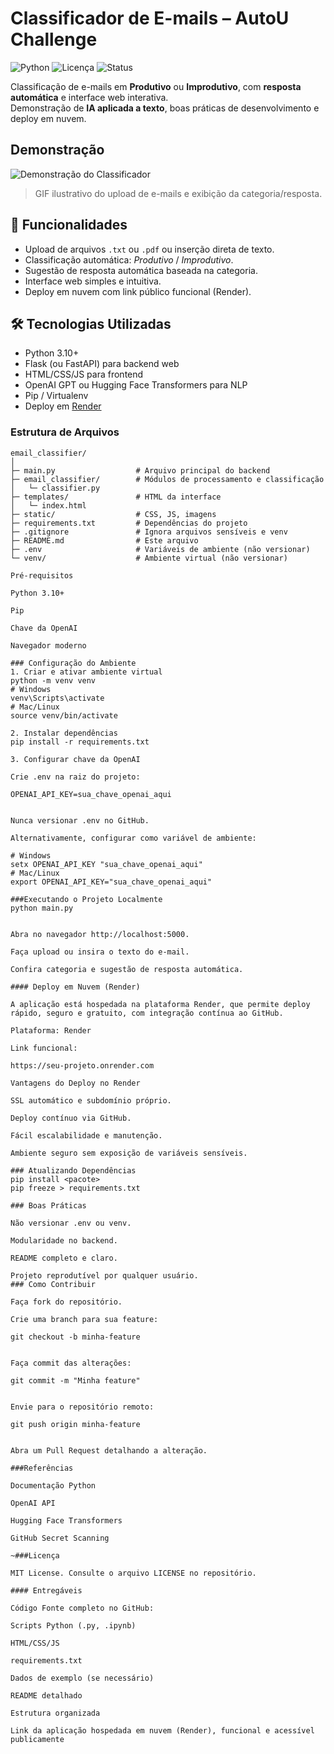 #  Classificador de E-mails – AutoU Challenge

![Python](https://img.shields.io/badge/Python-3.10+-blue)
![Licença](https://img.shields.io/badge/Licença-MIT-green)
![Status](https://img.shields.io/badge/Status-Concluído-brightgreen)

Classificação de e-mails em **Produtivo** ou **Improdutivo**, com **resposta automática** e interface web interativa.  
Demonstração de **IA aplicada a texto**, boas práticas de desenvolvimento e deploy em nuvem.


##  Demonstração

![Demonstração do Classificador](https://media.giphy.com/media/3o7TKy0LzZpRXgQy3O/giphy.gif)  
> GIF ilustrativo do upload de e-mails e exibição da categoria/resposta.


## 🔹 Funcionalidades

- Upload de arquivos `.txt` ou `.pdf` ou inserção direta de texto.
- Classificação automática: *Produtivo* / *Improdutivo*.
- Sugestão de resposta automática baseada na categoria.
- Interface web simples e intuitiva.
- Deploy em nuvem com link público funcional (Render).


## 🛠 Tecnologias Utilizadas

- Python 3.10+
- Flask (ou FastAPI) para backend web
- HTML/CSS/JS para frontend
- OpenAI GPT ou Hugging Face Transformers para NLP
- Pip / Virtualenv
- Deploy em [Render](https://render.com)


### Estrutura de Arquivos

```text
email_classifier/
│
├─ main.py                  # Arquivo principal do backend
├─ email_classifier/        # Módulos de processamento e classificação
│   └─ classifier.py
├─ templates/               # HTML da interface
│   └─ index.html
├─ static/                  # CSS, JS, imagens
├─ requirements.txt         # Dependências do projeto
├─ .gitignore               # Ignora arquivos sensíveis e venv
├─ README.md                # Este arquivo
├─ .env                     # Variáveis de ambiente (não versionar)
└─ venv/                    # Ambiente virtual (não versionar)

Pré-requisitos

Python 3.10+

Pip

Chave da OpenAI

Navegador moderno

### Configuração do Ambiente
1. Criar e ativar ambiente virtual
python -m venv venv
# Windows
venv\Scripts\activate
# Mac/Linux
source venv/bin/activate

2. Instalar dependências
pip install -r requirements.txt

3. Configurar chave da OpenAI

Crie .env na raiz do projeto:

OPENAI_API_KEY=sua_chave_openai_aqui


Nunca versionar .env no GitHub.

Alternativamente, configurar como variável de ambiente:

# Windows
setx OPENAI_API_KEY "sua_chave_openai_aqui"
# Mac/Linux
export OPENAI_API_KEY="sua_chave_openai_aqui"

###Executando o Projeto Localmente
python main.py


Abra no navegador http://localhost:5000.

Faça upload ou insira o texto do e-mail.

Confira categoria e sugestão de resposta automática.

#### Deploy em Nuvem (Render)

A aplicação está hospedada na plataforma Render, que permite deploy rápido, seguro e gratuito, com integração contínua ao GitHub.

Plataforma: Render

Link funcional:

https://seu-projeto.onrender.com

Vantagens do Deploy no Render

SSL automático e subdomínio próprio.

Deploy contínuo via GitHub.

Fácil escalabilidade e manutenção.

Ambiente seguro sem exposição de variáveis sensíveis.

### Atualizando Dependências
pip install <pacote>
pip freeze > requirements.txt

### Boas Práticas

Não versionar .env ou venv.

Modularidade no backend.

README completo e claro.

Projeto reprodutível por qualquer usuário.
### Como Contribuir

Faça fork do repositório.

Crie uma branch para sua feature:

git checkout -b minha-feature


Faça commit das alterações:

git commit -m "Minha feature"


Envie para o repositório remoto:

git push origin minha-feature


Abra um Pull Request detalhando a alteração.

###Referências

Documentação Python

OpenAI API

Hugging Face Transformers

GitHub Secret Scanning

~###Licença

MIT License. Consulte o arquivo LICENSE no repositório.

#### Entregáveis

Código Fonte completo no GitHub:

Scripts Python (.py, .ipynb)

HTML/CSS/JS

requirements.txt

Dados de exemplo (se necessário)

README detalhado

Estrutura organizada

Link da aplicação hospedada em nuvem (Render), funcional e acessível publicamente
